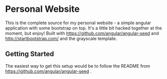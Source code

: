 # Personal Website
This is the complete source for my personal website - a simple angular application with some bootstrap on top. It's a little bit hacked together at the moment, but enjoy!
Built with https://github.com/angular/angular-seed and http://startbootstrap.com/ and the grayscale template.

## Getting Started
The easiest way to get this setup would be to follow the README from https://github.com/angular/angular-seed .
